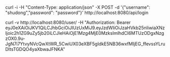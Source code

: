 curl -i -H "Content-Type: application/json" -X POST -d '{"username": "shudong","password": "password"}' http://localhost:8080/api/login

curl -v http://localhost:8080/user/ -H "Authorization: Bearer eyJ0eXAiOiJKV1QiLCJhbGciOiJIUzUxMiJ9.eyJzdWIiOiJzaHVkb25nIiwiaXNzIjoic2h1ZG9uZy5jb20iLCJleHAiOjE1Mzg4MjE0MzksImlhdCI6MTUzODgxNzgzOX0.9u-JgN7i7YtvyNVcQwXtWR_5CwiUX03eXBF5gIdkE5NB36wxfMIjEG_ffevssYLruDltsTGDQO4yaXbwaJFNKA"